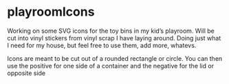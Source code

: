 # playroomIcons
Working on some SVG icons for the toy bins in my kid’s playroom. Will be cut into vinyl stickers from vinyl scrap I have laying around. Doing just what I need for my house, but feel free to use them, add more, whatevs.

Icons are meant to be cut out of a rounded rectangle or circle. You can then use the positive for one side of a container and the negative for the lid or opposite side
